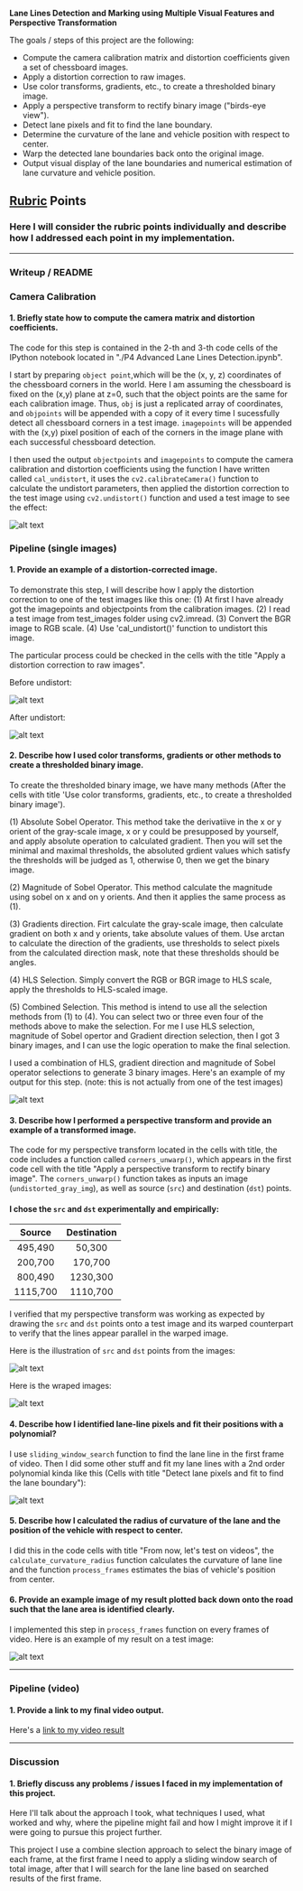 **Lane Lines Detection and Marking using Multiple Visual Features and Perspective Transformation**

The goals / steps of this project are the following:

* Compute the camera calibration matrix and distortion coefficients given a set of chessboard images.
* Apply a distortion correction to raw images.
* Use color transforms, gradients, etc., to create a thresholded binary image.
* Apply a perspective transform to rectify binary image ("birds-eye view").
* Detect lane pixels and fit to find the lane boundary.
* Determine the curvature of the lane and vehicle position with respect to center.
* Warp the detected lane boundaries back onto the original image.
* Output visual display of the lane boundaries and numerical estimation of lane curvature and vehicle position.

[//]: # (Image References)

[image1]: ./examples/undistort_output.png "Undistorted"
[image2]: ./examples/before-undis.png "Road Transformed before"
[image3]: ./examples/after-undis.png "Road Transformed after"
[image4]: ./examples/combination_selection_step.png "Binary Example"
[image5]: ./examples/wraped_img.png "Warp Example"
[image6]: ./examples/src_dst.png "src and dst points"
[image7]: ./examples/color_fit_lines.jpg "Fit Visual"
[image8]: ./examples/test2.png "Output"
[video1]: ./test_video_output/project_video.mp4 "Video"

## [Rubric](https://review.udacity.com/#!/rubrics/571/view) Points

### Here I will consider the rubric points individually and describe how I addressed each point in my implementation.  

---

### Writeup / README

### Camera Calibration

#### 1. Briefly state how to compute the camera matrix and distortion coefficients. 

The code for this step is contained in the 2-th and 3-th code cells of the IPython notebook located in "./P4 Advanced Lane Lines Detection.ipynb".

I start by preparing `object point`,which will be the (x, y, z) coordinates of the chessboard corners in the world. Here I am assuming the chessboard is fixed on the (x,y) plane at z=0, such that the object points are the same for each calibration image. Thus, `obj` is just a replicated array of coordinates, and `objpoints` will be appended with a copy of it every time I sucessfully detect all chessboard corners in a test image. `imagepoints` will be appended with the (x,y) pixel position of each of the corners in the image plane with each successful chessboard detection.

I then used the output `objectpoints` and `imagepoints` to compute the camera calibration and distortion coefficients using the function I have written called `cal_undistort`, it uses the `cv2.calibrateCamera()` function to calculate the undistort parameters, then applied the distortion correction to the test image using `cv2.undistort()` function and used a test image to see the effect:

![alt text][image1]

### Pipeline (single images)

#### 1. Provide an example of a distortion-corrected image.

To demonstrate this step, I will describe how I apply the distortion correction to one of the test images like this one: (1) At first I have already got the imagepoints and objectpoints from the calibration images. (2) I read a test image from test_images folder using cv2.imread. (3) Convert the BGR image to RGB scale. (4) Use 'cal_undistort()' function to undistort this image.

The particular process could be checked in the cells with the title "Apply a distortion correction to raw images".

Before undistort:

![alt text][image2]

After undistort:

![alt text][image3]

#### 2. Describe how I used color transforms, gradients or other methods to create a thresholded binary image.

To create the thresholded binary image, we have many methods (After the cells with title 'Use color transforms, gradients, etc., to create a thresholded binary image').

(1) Absolute Sobel Operator. This method take the derivatiive in the x or y orient of the gray-scale image, x or y could be presupposed by yourself, and apply absolute operation to calculated gradient. Then you will set the minimal and maximal thresholds, the absoluted grdient values which satisfy the thresholds will be judged as 1, otherwise 0, then we get the binary image.

(2) Magnitude of Sobel Operator. This method calculate the magnitude using sobel on x and on y orients. And then it applies the same process as (1).

(3) Gradients direction. Firt calculate the gray-scale image, then calculate gradient on both x and y orients, take absolute values of them. Use arctan to calculate the direction of the gradients, use thresholds to select pixels from the calculated direction mask, note that these thresholds should be angles.

(4) HLS Selection. Simply convert the RGB or BGR image to HLS scale, apply the thresholds to HLS-scaled image.

(5) Combined Selection. This method is intend to use all the selection methods from (1) to (4). You can select two or three even four of the methods above to make the selection. For me I use HLS selection, magnitude of Sobel opertor and Gradient direction selection, then I got 3 binary images, and I can use the logic operation to make the final selection.

I used a combination of HLS, gradient direction and magnitude of Sobel operator selections to generate 3 binary images. Here's an example of my output for this step. (note: this is not actually from one of the test images)

![alt text][image4]

#### 3. Describe how I performed a perspective transform and provide an example of a transformed image.

The code for my perspective transform located in the cells with title, the code includes a function called `corners_unwarp()`, which appears in the first code cell with the title "Apply a perspective transform to rectify binary image".  The `corners_unwarp()` function takes as inputs an image (`undistorted_gray_img`), as well as source (`src`) and destination (`dst`) points.  

#### I chose the `src` and `dst` experimentally and empirically:

| Source        | Destination   | 
|:-------------:|:-------------:| 
| 495,490      | 50,300        | 
| 200,700      | 170,700      |
| 800,490     | 1230,300      |
| 1115,700      | 1110,700       |

I verified that my perspective transform was working as expected by drawing the `src` and `dst` points onto a test image and its warped counterpart to verify that the lines appear parallel in the warped image.

Here is the illustration of `src` and `dst` points from the images:

![alt text][image6]

Here is the wraped images:

![alt text][image5]

#### 4. Describe how I identified lane-line pixels and fit their positions with a polynomial?

I use `sliding_window_search` function to find the lane line in the first frame of video. 
Then I did some other stuff and fit my lane lines with a 2nd order polynomial kinda like this (Cells with title "Detect lane pixels and fit to find the lane boundary"):

![alt text][image7]

#### 5. Describe how I calculated the radius of curvature of the lane and the position of the vehicle with respect to center.

I did this in the code cells with title "From now, let's test on videos", the `calculate_curvature_radius` function calculates the curvature of lane line and the function `process_frames` estimates the bias of vehicle's position from center.

#### 6. Provide an example image of my result plotted back down onto the road such that the lane area is identified clearly.

I implemented this step in `process_frames` function on every frames of video.  Here is an example of my result on a test image:

![alt text][image8]

---

### Pipeline (video)

#### 1. Provide a link to my final video output.  

Here's a [link to my video result](./test_videos_output/project_video.mp4)

---

### Discussion

#### 1. Briefly discuss any problems / issues I faced in my implementation of this project.

Here I'll talk about the approach I took, what techniques I used, what worked and why, where the pipeline might fail and how I might improve it if I were going to pursue this project further.  

This project I use a combine slection approach to select the binary image of each frame, at the first frame I need to apply a sliding window search of total image, after that I will search for the lane line based on searched results of the first frame.


